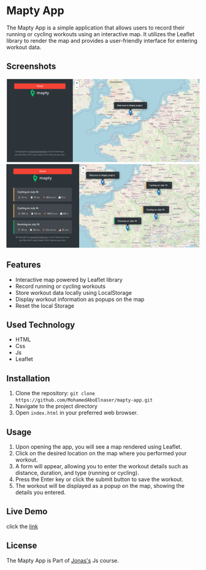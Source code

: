 # Mapty App

The Mapty App is a simple application that allows users to record their running or cycling workouts using an interactive map. It utilizes the Leaflet library to render the map and provides a user-friendly interface for entering workout data.

## Screenshots
![one](./img/Screenshot_1.png)
![one](./img/Screenshot_2.png)


## Features

- Interactive map powered by Leaflet library
- Record running or cycling workouts
- Store workout data locally using LocalStorage
- Display workout information as popups on the map
- Reset the local Storage

## Used Technology
- HTML
- Css
- Js
- Leaflet

## Installation

1. Clone the repository: `git clone https://github.com/MohamedAboElnaser/mapty-app.git`
2. Navigate to the project directory
3. Open `index.html` in your preferred web browser.

## Usage

1. Upon opening the app, you will see a map rendered using Leaflet.
2. Click on the desired location on the map where you performed your workout.
3. A form will appear, allowing you to enter the workout details such as distance, duration, and type (running or cycling).
4. Press the Enter key or click the submit button to save the workout.
5. The workout will be displayed as a popup on the map, showing the details you entered.

## Live Demo
click the [link](https://mohamedaboelnaser.github.io/mapty-app/)

## License

The Mapty App is Part of   [Jonas's](https://github.com/jonasschmedtmann/complete-javascript-course) Js course.



